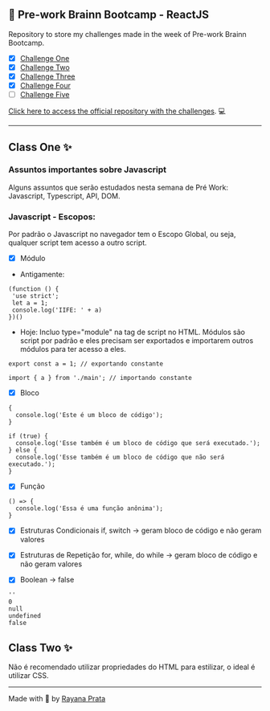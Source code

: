 ## 🌈 Pre-work Brainn Bootcamp - ReactJS

Repository to store my challenges made in the week of Pre-work Brainn Bootcamp.

- [x] [Challenge One](https://github.com/rayanaprata/pre-work-bootcamp-ReactJS/blob/master/challengeOne)
- [x] [Challenge Two](https://github.com/rayanaprata/pre-work-bootcamp-ReactJS/tree/master/challengeTwo)
- [x] [Challenge Three](https://github.com/rayanaprata/pre-work-bootcamp-ReactJS/tree/master/challengeThree)
- [x] [Challenge Four](https://github.com/rayanaprata/pre-work-bootcamp-ReactJS/tree/master/challengeFour)
- [ ] [Challenge Five]()

[Click here to access the official repository with the challenges](https://github.com/brainnco/desafios-pre-work-b-academy). 💻

---

## Class One ✨

### Assuntos importantes sobre Javascript

Alguns assuntos que serão estudados nesta semana de Pré Work: Javascript, Typescript, API, DOM.

### Javascript - Escopos:

Por padrão o Javascript no navegador tem o Escopo Global, ou seja, qualquer script tem acesso a outro script.

- [x] Módulo

- Antigamente:

```
(function () {
 'use strict';
 let a = 1;
 console.log('IIFE: ' + a)
})()
```

- Hoje:
  Incluo type="module" na tag de script no HTML. Módulos são script por padrão e eles precisam ser exportados e importarem outros módulos para ter acesso a eles.

```
export const a = 1; // exportando constante
```

```
import { a } from './main'; // importando constante
```

- [x] Bloco

```
{
  console.log('Este é um bloco de código');
}
```

```
if (true) {
  console.log('Esse também é um bloco de código que será executado.');
} else {
  console.log('Esse também é um bloco de código que não será executado.');
}
```

- [x] Função

```
() => {
  console.log('Essa é uma função anônima');
}
```

- [x] Estruturas Condicionais
      if, switch -> geram bloco de código e não geram valores

- [x] Estruturas de Repetição
      for, while, do while -> geram bloco de código e não geram valores

- [x] Boolean -> false

```
''
0
null
undefined
false
```

## Class Two ✨

Não é recomendado utilizar propriedades do HTML para estilizar, o ideal é utilizar CSS.

---

Made with 🤍 by [Rayana Prata](https://www.linkedin.com/in/rayanaprata/)
